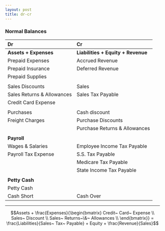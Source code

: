 ```yaml
---
layout: post
title: dr-cr
---
```



### Normal Balances

| Dr | Cr |
|:-|:-|
|**Assets + Expenses**|**Liabilities + Equity + Revenue**|
|Prepaid Expenses|Accrued Revenue|
|Prepaid Insurance|Deferred Revenue|
|Prepaid Supplies||
|||
|Sales Discounts|Sales|
|Sales Returns & Allowances |Sales Tax Payable|
|Credit Card Expense||
|||
|Purchases|Cash discount|
|Freight Charges|Purchase Discounts|
||Purchase Returns & Allowances|
|||
|**Payroll**||
|Wages & Salaries|Employee Income Tax Payable|
|Payroll Tax Expense|S.S. Tax Payable|
||Medicare Tax Payable|
||State Income Tax Payable|
|||
|**Petty Cash**||
|Petty Cash||
|Cash Short|Cash Over|


---

$$Assets + \frac{Expenses}{\begin{bmatrix}
Credit~ Card~ Expense \\
Sales~ Discount \\
Sales~ Returns~\&~ Allowances \\
\end{bmatrix}} = \frac{Liabilities}{Sales~ Tax~ Payable} + Equity + \frac{Revenue}{Sales}$$  
